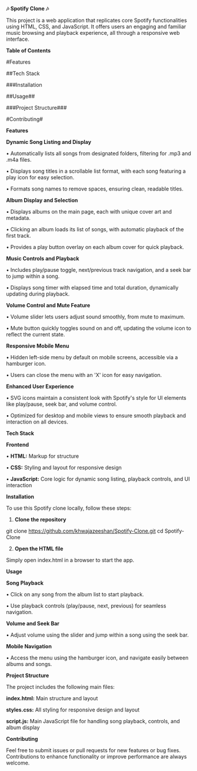 **🎶 Spotify Clone 🎶**

This project is a web application that replicates core Spotify functionalities using HTML, CSS, and JavaScript. It offers users an engaging and familiar music browsing and playback experience, all through a responsive web interface.

**Table of Contents**

#Features

##Tech Stack

###Installation

##Usage##

###Project Structure###

#Contributing#


**Features**

**Dynamic Song Listing and Display**

• Automatically lists all songs from designated folders, filtering for .mp3 and .m4a files.

• Displays song titles in a scrollable list format, with each song featuring a play icon for easy selection.

• Formats song names to remove spaces, ensuring clean, readable titles.


**Album Display and Selection**

• Displays albums on the main page, each with unique cover art and metadata.

• Clicking an album loads its list of songs, with automatic playback of the first track.

• Provides a play button overlay on each album cover for quick playback.


**Music Controls and Playback**

• Includes play/pause toggle, next/previous track navigation, and a seek bar to jump within a song.

• Displays song timer with elapsed time and total duration, dynamically updating during playback.


**Volume Control and Mute Feature**

• Volume slider lets users adjust sound smoothly, from mute to maximum.

• Mute button quickly toggles sound on and off, updating the volume icon to reflect the current state.


**Responsive Mobile Menu**

• Hidden left-side menu by default on mobile screens, accessible via a hamburger icon.

• Users can close the menu with an 'X' icon for easy navigation.


**Enhanced User Experience**

• SVG icons maintain a consistent look with Spotify's style for UI elements like play/pause, seek bar, and volume control.

• Optimized for desktop and mobile views to ensure smooth playback and interaction on all devices.



**Tech Stack**

**Frontend**

• **HTML:** Markup for structure

• **CSS:** Styling and layout for responsive design

• **JavaScript:** Core logic for dynamic song listing, playback controls, and UI interaction



**Installation**

To use this Spotify clone locally, follow these steps:

1. **Clone the repository**

git clone https://github.com/khwajazeeshan/Spotify-Clone.git
cd Spotify-Clone


2. **Open the HTML file**

Simply open index.html in a browser to start the app.




**Usage**

**Song Playback**

• Click on any song from the album list to start playback.

• Use playback controls (play/pause, next, previous) for seamless navigation.


**Volume and Seek Bar**

• Adjust volume using the slider and jump within a song using the seek bar.


**Mobile Navigation**

• Access the menu using the hamburger icon, and navigate easily between albums and songs.



**Project Structure**

The project includes the following main files:

**index.html:** Main structure and layout

**styles.css:** All styling for responsive design and layout

**script.js:** Main JavaScript file for handling song playback, controls, and album display


**Contributing**

Feel free to submit issues or pull requests for new features or bug fixes. Contributions to enhance functionality or improve performance are always welcome.

